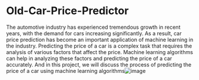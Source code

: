 # Old-Car-Price-Predictor
The automotive industry has experienced tremendous growth in recent years, with the demand for cars increasing significantly. As a result, car price prediction has become an important application of machine learning in the industry. Predicting the price of a car is a complex task that requires the analysis of various factors that affect the price. Machine learning algorithms can help in analyzing these factors and predicting the price of a car accurately. And in this project, we will discuss the process of predicting the price of a car using machine learning algorithms![image](https://github.com/akarshxydv/Old-Car-Price-Predictor/assets/79755154/490bddb0-bfd1-4138-9f3e-03ba8f0e1973)
